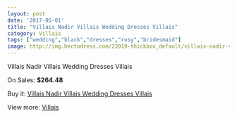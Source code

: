 ```yaml
---
layout: post
date: '2017-05-01'
title: "Villais Nadir Villais Wedding Dresses Villais"
category: Villais
tags: ["wedding","black","dresses","rosy","bridesmaid"]
image: http://img.hectodress.com/23919-thickbox_default/villais-nadir-villais-wedding-dresses-villais.jpg
---
```

Villais Nadir Villais Wedding Dresses Villais

On Sales: **$264.48**
<a href="https://www.hectodress.com/villais/11064-villais-nadir-villais-wedding-dresses-villais.html"><amp-img layout="responsive" width="600" height="600" src="//img.hectodress.com/23919-thickbox_default/villais-nadir-villais-wedding-dresses-villais.jpg" alt="Villais Nadir Villais Wedding Dresses Villais 0" /></a>
<a href="https://www.hectodress.com/villais/11064-villais-nadir-villais-wedding-dresses-villais.html"><amp-img layout="responsive" width="600" height="600" src="//img.hectodress.com/23921-thickbox_default/villais-nadir-villais-wedding-dresses-villais.jpg" alt="Villais Nadir Villais Wedding Dresses Villais 1" /></a>
<a href="https://www.hectodress.com/villais/11064-villais-nadir-villais-wedding-dresses-villais.html"><amp-img layout="responsive" width="600" height="600" src="//img.hectodress.com/23920-thickbox_default/villais-nadir-villais-wedding-dresses-villais.jpg" alt="Villais Nadir Villais Wedding Dresses Villais 2" /></a>

Buy it: [Villais Nadir Villais Wedding Dresses Villais](https://www.hectodress.com/villais/11064-villais-nadir-villais-wedding-dresses-villais.html "Villais Nadir Villais Wedding Dresses Villais")

View more: [Villais](https://www.hectodress.com/175-villais "Villais")